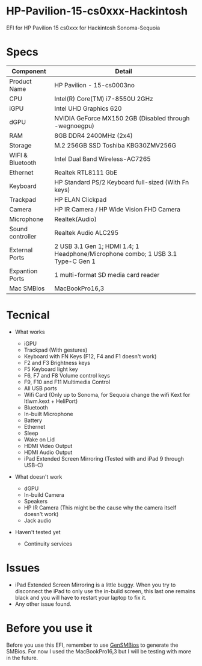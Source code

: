 # HP-Pavilion-15-cs0xxx-Hackintosh
EFI for HP Pavilion 15 cs0xxx for Hackintosh Sonoma-Sequoia


# Specs

| Component  | Detail |
| ------------- | ------------- |
| Product Name  | HP Pavilion - 15-cs0003no |
| CPU  | Intel(R) Core(TM) i7-8550U 2GHz  |
| iGPU  | Intel UHD Graphics 620 |
| dGPU  | NVIDIA GeForce MX150 2GB (Disabled through -wegnoegpu) |
| RAM   | 8GB DDR4 2400MHz (2x4) |
| Storage  | M.2 256GB SSD Toshiba KBG30ZMV256G |
| WIFI & Bluetooth  | Intel Dual Band Wireless-AC7265 |
| Ethernet  | Realtek RTL8111 GbE |
| Keyboard  | HP Standard PS/2 Keyboard full-sized (With Fn keys) |
| Trackpad  | HP ELAN Clickpad  |
| Camera  | HP IR Camera / HP Wide Vision FHD Camera |
| Microphone  | Realtek(Audio) |
| Sound controller  | Realtek Audio ALC295 |
| External Ports  | 2 USB 3.1 Gen 1; HDMI 1.4; 1 Headphone/Microphone combo; 1 USB 3.1 Type-C Gen 1 |
| Expantion Ports  | 1 multi-format SD media card reader |
| Mac SMBios  | MacBookPro16,3 |



# Tecnical

* What works
  * iGPU
  * Trackpad (With gestures)
  * Keyboard with FN Keys (F12, F4 and F1 doesn't work)
  * F2 and F3 Brightness keys
  * F5 Keyboard light key
  * F6, F7 and F8 Volume control keys
  * F9, F10 and F11 Multimedia Control
  * All USB ports
  * Wifi Card (Only up to Sonoma, for Sequoia change the wifi Kext for Itlwm.kext + HeliPort)
  * Bluetooth
  * In-built Microphone
  * Battery
  * Ethernet
  * Sleep
  * Wake on Lid
  * HDMI Video Output
  * HDMI Audio Output
  * iPad Extended Screen Mirroring (Tested with and iPad 9 through USB-C)

* What doesn't work
  * dGPU
  * In-build Camera
  * Speakers
  * HP IR Camera (This might be the cause why the camera itself doesn't work)
  * Jack audio

* Haven't tested yet
  * Continuity services

 # Issues

 * iPad Extended Screen Mirroring is a little buggy. When you try to disconnect the iPad to only use the in-build screen, this last one remains black and you  will have to restart your laptop to fix it.
 * Any other issue found.
 

# Before you use it

Before you use this EFI, remember to use [GenSMBios](https://github.com/corpnewt/GenSMBIOS) to generate the SMBios. For now I used the MacBookPro16,3 but I will be testing with more in the future.
